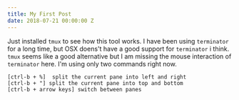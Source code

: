 ```yaml
---
title: My First Post
date: 2018-07-21 00:00:00 Z
---
```


Just installed `tmux` to see how this tool works. I have been using `terminator` for a long time, but OSX doens't have a good support for `terminator` i think. `tmux` seems like a good alternative but I am missing the mouse interaction of `terminator` here. I'm using only two commands right now.

```
[ctrl-b + %]  split the current pane into left and right
[ctrl-b + "] split the current pane into top and bottom
[ctrl-b + arrow keys] switch between panes
```